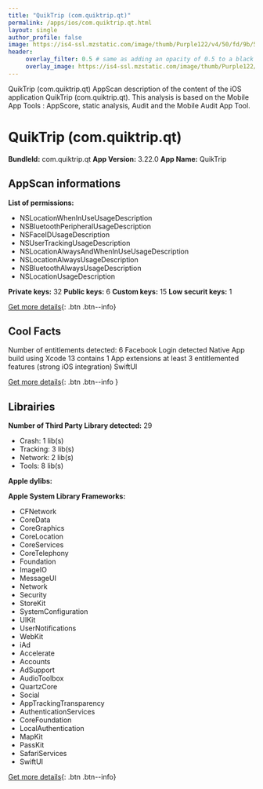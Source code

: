 ```yaml
---
title: "QuikTrip (com.quiktrip.qt)"
permalink: /apps/ios/com.quiktrip.qt.html
layout: single
author_profile: false
image: https://is4-ssl.mzstatic.com/image/thumb/Purple122/v4/50/fd/9b/50fd9b23-18ea-9a06-c2fa-cbfcc0518a93/AppIcon-1x_U007emarketing-0-7-0-85-220.png/512x512bb.jpg
header: 
     overlay_filter: 0.5 # same as adding an opacity of 0.5 to a black background
     overlay_image: https://is4-ssl.mzstatic.com/image/thumb/Purple122/v4/50/fd/9b/50fd9b23-18ea-9a06-c2fa-cbfcc0518a93/AppIcon-1x_U007emarketing-0-7-0-85-220.png/512x512bb.jpg
---
```

QuikTrip (com.quiktrip.qt) AppScan description of the content of the iOS application QuikTrip (com.quiktrip.qt). This analysis is based on the Mobile App Tools : AppScore, static analysis, Audit and the Mobile Audit App Tool.

# QuikTrip (com.quiktrip.qt)

**BundleId:** com.quiktrip.qt
**App Version:** 3.22.0
**App Name:** QuikTrip


## AppScan informations 

**List of permissions:** 
- NSLocationWhenInUseUsageDescription
- NSBluetoothPeripheralUsageDescription
- NSFaceIDUsageDescription
- NSUserTrackingUsageDescription
- NSLocationAlwaysAndWhenInUseUsageDescription
- NSLocationAlwaysUsageDescription
- NSBluetoothAlwaysUsageDescription
- NSLocationUsageDescription
  
  
**Private keys:** 32
**Public keys:** 6
**Custom keys:** 15
**Low securit keys:** 1
  
[Get more details](/pricing.html){: .btn .btn--info}

## Cool Facts

Number of entitlements detected: 6
Facebook Login detected
Native App
build using Xcode 13
contains 1 App extensions
at least 3 entitlemented features (strong iOS integration)
SwiftUI
  
[Get more details](/pricing.html){: .btn .btn--info }

## Librairies 
**Number of Third Party Library detected:** 29
- Crash: 1 lib(s)
- Tracking: 3 lib(s)
- Network: 2 lib(s)
- Tools: 8 lib(s)


**Apple dylibs:**


**Apple System Library Frameworks:**
- CFNetwork
- CoreData
- CoreGraphics
- CoreLocation
- CoreServices
- CoreTelephony
- Foundation
- ImageIO
- MessageUI
- Network
- Security
- StoreKit
- SystemConfiguration
- UIKit
- UserNotifications
- WebKit
- iAd
- Accelerate
- Accounts
- AdSupport
- AudioToolbox
- QuartzCore
- Social
- AppTrackingTransparency
- AuthenticationServices
- CoreFoundation
- LocalAuthentication
- MapKit
- PassKit
- SafariServices
- SwiftUI


  
[Get more details](/pricing.html){: .btn .btn--info}

